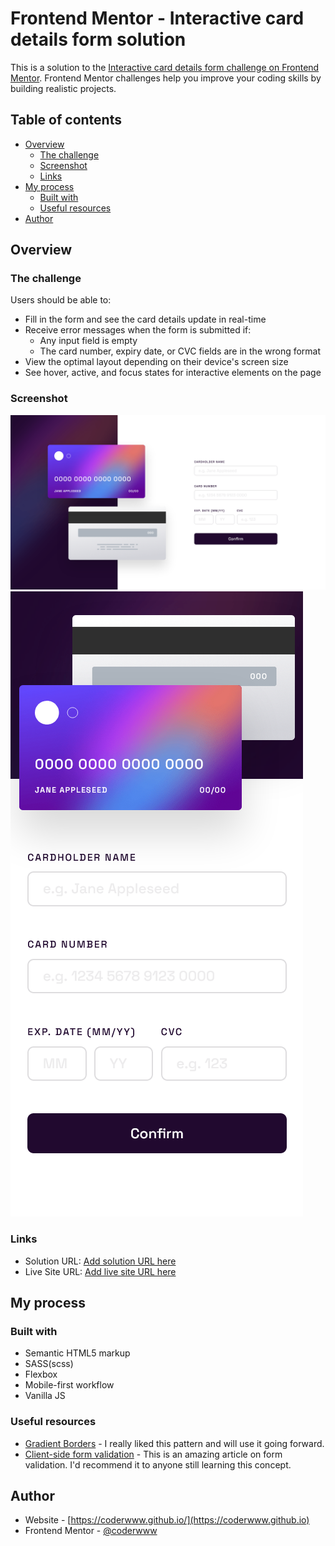 # Frontend Mentor - Interactive card details form solution

This is a solution to the [Interactive card details form challenge on Frontend Mentor](https://www.frontendmentor.io/challenges/interactive-card-details-form-XpS8cKZDWw). Frontend Mentor challenges help you improve your coding skills by building realistic projects. 

## Table of contents

- [Overview](#overview)
  - [The challenge](#the-challenge)
  - [Screenshot](#screenshot)
  - [Links](#links)
- [My process](#my-process)
  - [Built with](#built-with)
  - [Useful resources](#useful-resources)
- [Author](#author)

## Overview

### The challenge

Users should be able to:

- Fill in the form and see the card details update in real-time
- Receive error messages when the form is submitted if:
  - Any input field is empty
  - The card number, expiry date, or CVC fields are in the wrong format
- View the optimal layout depending on their device's screen size
- See hover, active, and focus states for interactive elements on the page

### Screenshot

![](./screenshots/screenshot-desktop.png)
![](./screenshots/screenshot-mobile.png)

### Links

- Solution URL: [Add solution URL here](https://your-solution-url.com)
- Live Site URL: [Add live site URL here](https://your-live-site-url.com)

## My process

### Built with

- Semantic HTML5 markup
- SASS(scss)
- Flexbox
- Mobile-first workflow
- Vanilla JS

### Useful resources

- [Gradient Borders](https://codyhouse.co/nuggets/css-gradient-borders) - I really liked this pattern and will use it going forward.
- [Client-side form validation](https://developer.mozilla.org/en-US/docs/Learn/Forms/Form_validation) - This is an amazing article on form validation. I'd recommend it to anyone still learning this concept.

## Author

- Website - [https://coderwww.github.io/](https://coderwww.github.io)
- Frontend Mentor - [@coderwww](https://www.frontendmentor.io/profile/coderwww)
